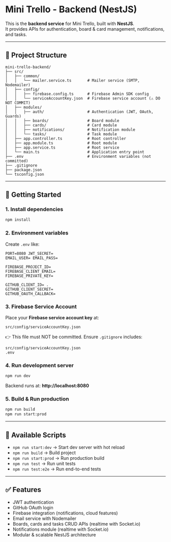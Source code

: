# Mini Trello - Backend (NestJS)

This is the **backend service** for Mini Trello, built with **NestJS**.  
It provides APIs for authentication, board & card management, notifications, and tasks.

---

## 📂 Project Structure
```
mini-trello-backend/
├── src/
│   ├── common/
│   │   └── mailer.service.ts       # Mailer service (SMTP, Nodemailer)
│   ├── config/
│   │   ├── firebase.config.ts      # Firebase Admin SDK config
│   │   └── serviceAccountKey.json  # Firebase service account (⚠️ DO NOT COMMIT)
│   ├── modules/
│   │   ├── auth/                   # Authentication (JWT, OAuth, Guards)
│   │   ├── boards/                 # Board module
│   │   ├── cards/                  # Card module
│   │   ├── notifications/          # Notification module
│   │   └── tasks/                  # Task module
│   ├── app.controller.ts           # Root controller
│   ├── app.module.ts               # Root module
│   ├── app.service.ts              # Root service
│   └── main.ts                     # Application entry point
├── .env                            # Environment variables (not committed)
├── .gitignore
├── package.json
└── tsconfig.json
```

---

## 🚀 Getting Started

### 1. Install dependencies
```bash
npm install
```

### 2. Environment variables

Create `.env` like:


```
PORT=8080 JWT_SECRET= 
EMAIL_USER= EMAIL_PASS= 

FIREBASE_PROJECT_ID= 
FIREBASE_CLIENT_EMAIL= 
FIREBASE_PRIVATE_KEY= 

GITHUB_CLIENT_ID= .
GITHUB_CLIENT_SECRET= 
GITHUB_OAUTH_CALLBACK=
```


### 3. Firebase Service Account
Place your **Firebase service account key** at:
```
src/config/serviceAccountKey.json
```

👉 This file must NOT be committed. Ensure `.gitignore` includes:
```
src/config/serviceAccountKey.json
.env
```

### 4. Run development server
```bash
npm run dev
```

Backend runs at: **http://localhost:8080**

### 5. Build & Run production
```bash
npm run build
npm run start:prod
```

---

## 📌 Available Scripts

- `npm run start:dev` → Start dev server with hot reload
- `npm run build` → Build project
- `npm run start:prod` → Run production build
- `npm run test` → Run unit tests
- `npm run test:e2e` → Run end-to-end tests

---

## ✅ Features
- JWT authentication
- GitHub OAuth login
- Firebase integration (notifications, cloud features)
- Email service with Nodemailer
- Boards, cards and tasks CRUD APIs (realtime with Socket.io)
- Notifications module (realtime with Socket.io)
- Modular & scalable NestJS architecture
